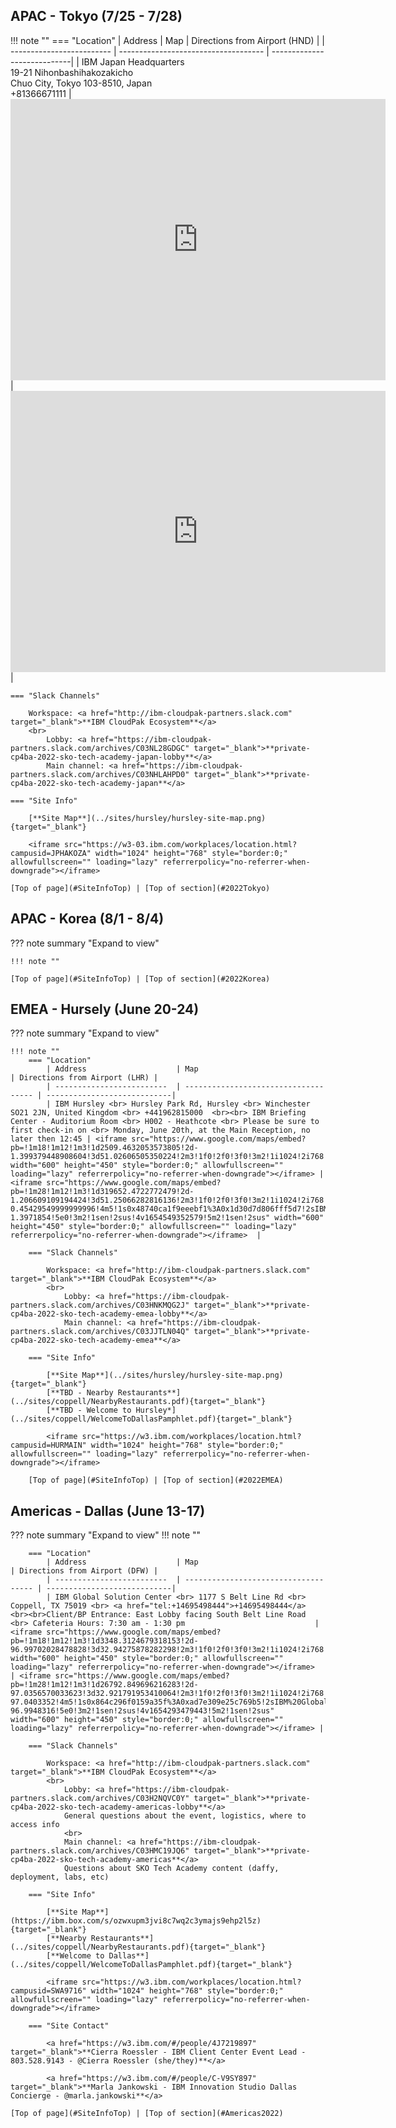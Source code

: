 <a name="SiteInfoTop"></a>

## APAC - Tokyo (7/25 - 7/28)
<a name="2022Tokyo"></a>
<!---
??? note summary "Expand to view"
-->

!!! note ""
    === "Location"
        | Address                    | Map                                  | Directions from Airport (HND) |
        | -------------------------  | ------------------------------------ | ----------------------------|
        | IBM Japan Headquarters <br> 19-21 Nihonbashihakozakicho <br> Chuo City, Tokyo 103-8510, Japan <br> +81366671111 | <iframe src="https://www.google.com/maps/embed?pb=!1m18!1m12!1m3!1d25929.965889346513!2d139.75568609239937!3d35.670950790242635!2m3!1f0!2f0!3f0!3m2!1i1024!2i768!4f13.1!3m3!1m2!1s0x601889439bb79c1b%3A0x12dc0bcd65c5bec0!2sIBM%20Japan%20Headquarters!5e0!3m2!1sen!2sus!4v1657681307531!5m2!1sen!2sus" width="600" height="450" style="border:0;" allowfullscreen="" loading="lazy" referrerpolicy="no-referrer-when-downgrade"></iframe>| <iframe src="https://www.google.com/maps/embed?pb=!1m28!1m12!1m3!1d103792.4759169447!2d139.68557941824577!3d35.61503164075302!2m3!1f0!2f0!3f0!3m2!1i1024!2i768!4f13.1!4m13!3e3!4m5!1s0x6018640ba43192e3%3A0xd32c3a9d146f8df!2sHND%2C%20Hanedakuko%2C%20Ota%20City%2C%20Tokyo%2C%20Japan!3m2!1d35.5493932!2d139.7798386!4m5!1s0x601889439bb79c1b%3A0x12dc0bcd65c5bec0!2sIBM%20Japan%20Headquarters%2C%2019-21%20Nihonbashihakozakicho%2C%20Chuo%20City%2C%20Tokyo%20103-8510%2C%20Japan!3m2!1d35.6785417!2d139.7871238!5e0!3m2!1sen!2sus!4v1657681815358!5m2!1sen!2sus" width="600" height="450" style="border:0;" allowfullscreen="" loading="lazy" referrerpolicy="no-referrer-when-downgrade"></iframe>  |

    === "Slack Channels"

        Workspace: <a href="http://ibm-cloudpak-partners.slack.com" target="_blank">**IBM CloudPak Ecosystem**</a>  
        <br>
            Lobby: <a href="https://ibm-cloudpak-partners.slack.com/archives/C03NL28GDGC" target="_blank">**private-cp4ba-2022-sko-tech-academy-japan-lobby**</a>  
            Main channel: <a href="https://ibm-cloudpak-partners.slack.com/archives/C03NHLAHPD0" target="_blank">**private-cp4ba-2022-sko-tech-academy-japan**</a>  

    === "Site Info"
    
        [**Site Map**](../sites/hursley/hursley-site-map.png){target="_blank"}  

        <iframe src="https://w3-03.ibm.com/workplaces/location.html?campusid=JPHAKOZA" width="1024" height="768" style="border:0;" allowfullscreen="" loading="lazy" referrerpolicy="no-referrer-when-downgrade"></iframe>  
                
    [Top of page](#SiteInfoTop) | [Top of section](#2022Tokyo)



## APAC - Korea (8/1 - 8/4)
<a name="2022Korea"></a>
??? note summary "Expand to view"

    !!! note ""

    [Top of page](#SiteInfoTop) | [Top of section](#2022Korea)


## EMEA - Hursely (June 20-24)
<a name="2022EMEA"></a>
??? note summary "Expand to view"

    !!! note ""
        === "Location"
            | Address                    | Map                                  | Directions from Airport (LHR) |
            | -------------------------  | ------------------------------------ | ----------------------------|
            | IBM Hursley <br> Hursley Park Rd, Hursley <br> Winchester SO21 2JN, United Kingdom <br> +441962815000  <br><br> IBM Briefing Center - Auditorium Room <br> H002 - Heathcote <br> Please be sure to first check-in on <br> Monday, June 20th, at the Main Reception, no later then 12:45 | <iframe src="https://www.google.com/maps/embed?pb=!1m18!1m12!1m3!1d2509.4632053573805!2d-1.399379448908604!3d51.02606505350224!2m3!1f0!2f0!3f0!3m2!1i1024!2i768!4f13.1!3m3!1m2!1s0x48740ca1f9eeebf1%3A0x1d30d7d806fff5d7!2sIBM!5e0!3m2!1sen!2sus!4v1654549604095!5m2!1sen!2sus" width="600" height="450" style="border:0;" allowfullscreen="" loading="lazy" referrerpolicy="no-referrer-when-downgrade"></iframe> | <iframe src="https://www.google.com/maps/embed?pb=!1m28!1m12!1m3!1d319652.4722772479!2d-1.206609109194424!3d51.25066282816136!2m3!1f0!2f0!3f0!3m2!1i1024!2i768!4f13.1!4m13!3e0!4m5!1s0x48767234cdc56de9%3A0x8fe7535543f64167!2sHeathrow%20Airport%2C%20Longford%20TW6%2C%20United%20Kingdom!3m2!1d51.4700223!2d-0.45429549999999996!4m5!1s0x48740ca1f9eeebf1%3A0x1d30d7d806fff5d7!2sIBM%2C%20Hursley%20Park%20Rd%2C%20Hursley%2C%20Winchester%20SO21%202JN%2C%20United%20Kingdom!3m2!1d51.0260617!2d-1.3971854!5e0!3m2!1sen!2sus!4v1654549352579!5m2!1sen!2sus" width="600" height="450" style="border:0;" allowfullscreen="" loading="lazy" referrerpolicy="no-referrer-when-downgrade"></iframe>  |

        === "Slack Channels"

            Workspace: <a href="http://ibm-cloudpak-partners.slack.com" target="_blank">**IBM CloudPak Ecosystem**</a>  
            <br>
                Lobby: <a href="https://ibm-cloudpak-partners.slack.com/archives/C03HNKMQG2J" target="_blank">**private-cp4ba-2022-sko-tech-academy-emea-lobby**</a>  
                Main channel: <a href="https://ibm-cloudpak-partners.slack.com/archives/C03JJTLN04Q" target="_blank">**private-cp4ba-2022-sko-tech-academy-emea**</a>  

        === "Site Info"
        
            [**Site Map**](../sites/hursley/hursley-site-map.png){target="_blank"}  
            [**TBD - Nearby Restaurants**](../sites/coppell/NearbyRestaurants.pdf){target="_blank"}  
            [**TBD - Welcome to Hursley*](../sites/coppell/WelcomeToDallasPamphlet.pdf){target="_blank"}  

            <iframe src="https://w3.ibm.com/workplaces/location.html?campusid=HURMAIN" width="1024" height="768" style="border:0;" allowfullscreen="" loading="lazy" referrerpolicy="no-referrer-when-downgrade"></iframe>  
                
        [Top of page](#SiteInfoTop) | [Top of section](#2022EMEA)
    

## Americas - Dallas (June 13-17)
<a name="2022Americas"></a>
??? note summary "Expand to view"
    !!! note ""

        === "Location"
            | Address                    | Map                                  | Directions from Airport (DFW) |
            | -------------------------  | ------------------------------------ | ----------------------------|
            | IBM Global Solution Center <br> 1177 S Belt Line Rd <br> Coppell, TX 75019 <br> <a href="tel:+14695498444">+14695498444</a> <br><br>Client/BP Entrance: East Lobby facing South Belt Line Road <br> Cafeteria Hours: 7:30 am - 1:30 pm                             | <iframe src="https://www.google.com/maps/embed?pb=!1m18!1m12!1m3!1d3348.3124679318153!2d-96.99702028478828!3d32.94275878282298!2m3!1f0!2f0!3f0!3m2!1i1024!2i768!4f13.1!3m3!1m2!1s0x864c296f0159a35f%3A0xad7e309e25c769b5!2sIBM%20Global%20Solution%20Center!5e0!3m2!1sen!2sus!4v1654289898733!5m2!1sen!2sus" width="600" height="450" style="border:0;" allowfullscreen="" loading="lazy" referrerpolicy="no-referrer-when-downgrade"></iframe>  | <iframe src="https://www.google.com/maps/embed?pb=!1m28!1m12!1m3!1d26792.849696216283!2d-97.0356570033623!3d32.921791953410064!2m3!1f0!2f0!3f0!3m2!1i1024!2i768!4f13.1!4m13!3e0!4m5!1s0x864c2a660d222aa7%3A0x73323f5e067d201c!2sDFW%20International%20Airport%20(DFW)%2C%20Aviation%20Drive%2C%20DFW%20Airport%2C%20TX!3m2!1d32.8998091!2d-97.0403352!4m5!1s0x864c296f0159a35f%3A0xad7e309e25c769b5!2sIBM%20Global%20Solution%20Center%201177%20S%20Belt%20Line%20Rd%20Coppell%2C%20TX%2075019!3m2!1d32.9427543!2d-96.9948316!5e0!3m2!1sen!2sus!4v1654293479443!5m2!1sen!2sus" width="600" height="450" style="border:0;" allowfullscreen="" loading="lazy" referrerpolicy="no-referrer-when-downgrade"></iframe> |

        === "Slack Channels"

            Workspace: <a href="http://ibm-cloudpak-partners.slack.com" target="_blank">**IBM CloudPak Ecosystem**</a>  
            <br>
                Lobby: <a href="https://ibm-cloudpak-partners.slack.com/archives/C03H2NQVC0Y" target="_blank">**private-cp4ba-2022-sko-tech-academy-americas-lobby**</a>  
                General questions about the event, logistics, where to access info  
                <br>
                Main channel: <a href="https://ibm-cloudpak-partners.slack.com/archives/C03HMC19JQ6" target="_blank">**private-cp4ba-2022-sko-tech-academy-americas**</a>  
                Questions about SKO Tech Academy content (daffy, deployment, labs, etc)  

        === "Site Info"
        
            [**Site Map**](https://ibm.box.com/s/ozwxupm3jvi8c7wq2c3ymajs9ehp2l5z){target="_blank"}  
            [**Nearby Restaurants**](../sites/coppell/NearbyRestaurants.pdf){target="_blank"}  
            [**Welcome to Dallas**](../sites/coppell/WelcomeToDallasPamphlet.pdf){target="_blank"}  

            <iframe src="https://w3.ibm.com/workplaces/location.html?campusid=SWA9716" width="1024" height="768" style="border:0;" allowfullscreen="" loading="lazy" referrerpolicy="no-referrer-when-downgrade"></iframe>  
        
        === "Site Contact"

            <a href="https://w3.ibm.com/#/people/4J7219897" target="_blank">**Cierra Roessler - IBM Client Center Event Lead - 803.528.9143 - @Cierra Roessler (she/they)**</a>
          
            <a href="https://w3.ibm.com/#/people/C-V9SY897" target="_blank">**Marla Jankowski - IBM Innovation Studio Dallas Concierge - @marla.jankowski**</a>

    [Top of page](#SiteInfoTop) | [Top of section](#Americas2022)
